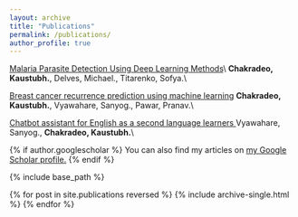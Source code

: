 ```yaml
---
layout: archive
title: "Publications"
permalink: /publications/
author_profile: true
---
```


<a href="https://www.researchgate.net/profile/Kaustubh-Chakradeo/publication/349644405_Malaria_Parasite_Detection_Using_Deep_Learning_Methods/links/6050bafa458515e8344e3deb/Malaria-Parasite-Detection-Using-Deep-Learning-Methods.pdf" target="_blank">Malaria Parasite Detection Using Deep Learning Methods</a>\ **Chakradeo, Kaustubh.**, Delves, Michael., Titarenko, Sofya.\

<a href="https://ieeexplore.ieee.org/abstract/document/9066248/" target="blank"> Breast cancer recurrence prediction using machine learning</a>  **Chakradeo, Kaustubh.**, Vyawahare, Sanyog., Pawar, Pranav.\

<a href="https://ieeexplore.ieee.org/abstract/document/9318672/" target="blank"> Chatbot assistant for English as a second language learners </a> Vyawahare, Sanyog., **Chakradeo, Kaustubh.**\

{% if author.googlescholar %}
  You can also find my articles on <u><a href="{{author.googlescholar}}">my Google Scholar profile</a>.</u>
{% endif %}

{% include base_path %}

{% for post in site.publications reversed %}
  {% include archive-single.html %}
{% endfor %}
